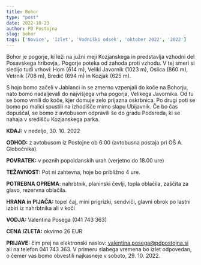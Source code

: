 ```yaml
---
title: Bohor
type: "post"
date: 2022-10-23
author: PD Postojna
slug: bohor
tags: ['Novice', 'Izlet', 'Vodniški odsek', 'oktober 2022', '2022']
---
```


Bohor je pogorje, ki leži na južni meji Kozjanskega in predstavlja vzhodni del Posavskega hribovja,. Pogorje poteka od zahoda proti vzhodu. V tej smeri si sledijo tudi vrhovi: Hom (614 m), Veliki Javornik (1023 m), Oslica (860 m), Vetrnik (708 m), Bredič (694 m) in Kozjak (625 m).

S hojo bomo začeli v Jablanci in se zmerno vzpenjali do koče na Bohorju, nato bomo nadaljevali do najvišjega vrha pogorja, Velikega Javornika. Od tu se bomo vrnili do koče, kjer domuje zelo prijazna oskrbnica. Po drugi poti se bomo po malici spustili na izhodišče mimo slapu Ubijavnik. Če bo čas dopuščal, se bomo z avtobusom odpravili še do gradu Podsreda, ki se nahaja v središču Kozjanskega parka.

**KDAJ:** v nedeljo, 30. 10. 2022

**ODHOD:** z avtobusom iz Postojne ob 6:00 (avtobusna postaja pri OŠ A. Globočnika).

**POVRATEK:** v poznih popoldanskih urah (verjetno do 18.00 ure)

**TEŽAVNOST:** Pot ni zahtevna, hoje bo približno 4 ure.

**POTREBNA OPREMA**: nahrbtnik, planinski čevlji, topla oblačila, zaščita za glavo, rezervna oblačila.

**HRANA in PIJAČA:** topel čaj, mini prigrizki, sendviči, glavni obrok po lastni izbiri iz nahrbtnika ali v koči

**VODJA:** Valentina Posega (041 743 363)

**CENA IZLETA:** okvirno 26 EUR

**PRIJAVE:** čim prej na elektronski naslov: valentina.posega@pdpostojna.si ali na telefon 041 743 363. V primeru slabega vremena bo izlet odpovedan, o čemer vas bomo obvestili najkasneje v soboto, 29. 10. 2022.
